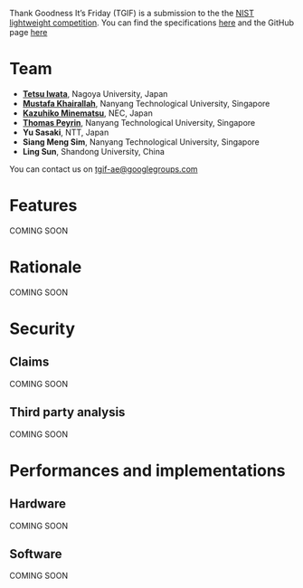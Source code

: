 Thank Goodness It’s Friday (TGIF) is a submission to the the [NIST lightweight competition](https://csrc.nist.gov/projects/lightweight-cryptography). You can find the specifications [here](https://tgifae.github.io/tgif/TGIF.pdf) and the GitHub page [here](https://github.com/tgifae/tgif) 

# Team

- **[Tetsu Iwata](http://www.nuee.nagoya-u.ac.jp/labs/tiwata/)**, Nagoya University, Japan
- **[Mustafa Khairallah](https://www.mustafa-khairallah.com/)**, Nanyang Technological University, Singapore
- **[Kazuhiko Minematsu](https://www.nec.com/en/global/rd/people/kazuhiko_minematsu.html)**, NEC, Japan
- **[Thomas Peyrin](https://sites.google.com/site/thomaspeyrin/)**, Nanyang Technological University, Singapore
- **Yu Sasaki**, NTT, Japan
- **Siang Meng Sim**, Nanyang Technological University, Singapore
- **Ling Sun**, Shandong University, China


You can contact us on [tgif-ae@googlegroups.com](mailto:tgif-ae@googlegroups.com)


# Features

COMING SOON


# Rationale

COMING SOON


# Security

## Claims

COMING SOON

## Third party analysis

COMING SOON


# Performances and implementations

## Hardware

COMING SOON

## Software

COMING SOON
